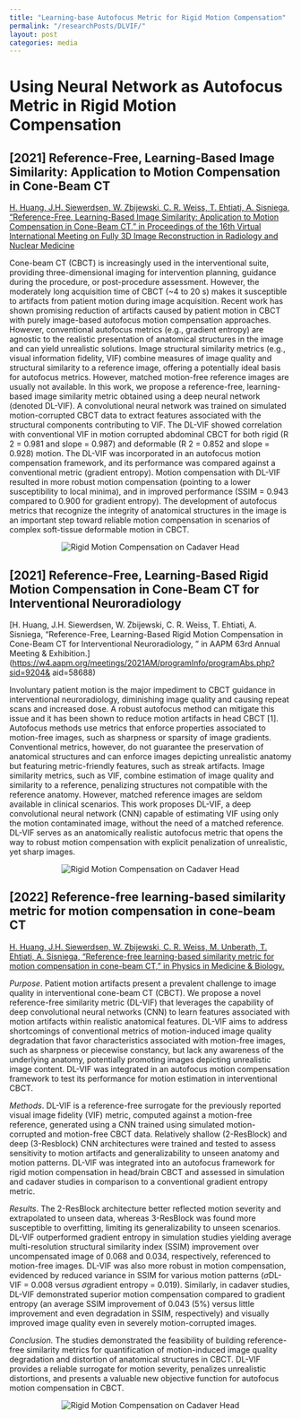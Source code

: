 ```yaml
---
title: "Learning-base Autofocus Metric for Rigid Motion Compensation"
permalink: "/researchPosts/DLVIF/"
layout: post
categories: media
---
```


# Using Neural Network as Autofocus Metric in Rigid Motion Compensation

## [2021] Reference-Free, Learning-Based Image Similarity: Application to Motion Compensation in Cone-Beam CT

[H. Huang, J.H. Siewerdsen, W. Zbijewski, C. R. Weiss, T. Ehtiati, A. Sisniega, “Reference-Free, Learning-Based Image Similarity: Application to Motion Compensation in Cone-Beam CT,” in Proceedings of the 16th Virtual International Meeting on Fully 3D Image Reconstruction in Radiology and Nuclear Medicine](https://arxiv.org/abs/2110.04143) 

Cone-beam CT (CBCT) is increasingly used in the interventional suite, providing three-dimensional imaging for intervention planning, guidance during the procedure, or post-procedure assessment. However, the moderately long acquisition time of CBCT (~4 to 20 s) makes it susceptible to artifacts from patient motion during image acquisition. Recent work has shown promising reduction of artifacts caused by patient motion in CBCT with purely image-based autofocus motion compensation approaches. However, conventional autofocus metrics (e.g., gradient entropy) are agnostic to the realistic presentation of anatomical structures in the image and can yield unrealistic solutions. Image structural similarity metrics (e.g., visual information fidelity, VIF) combine measures of image quality and structural similarity to a reference image, offering a potentially ideal basis for autofocus metrics. However, matched motion-free reference images are usually not available. In this work, we propose a reference-free, learning-based image similarity metric obtained using a deep neural network (denoted DL-VIF). A convolutional neural network was trained on simulated motion-corrupted CBCT data to extract features associated with the structural components contributing to VIF. The DL-VIF showed correlation with conventional VIF in motion corrupted abdominal CBCT for both rigid (R 2 = 0.981 and slope = 0.987) and deformable (R 2 = 0.852 and slope = 0.928) motion. The DL-VIF was incorporated in an autofocus motion compensation framework, and its performance was compared against a conventional metric (gradient entropy). Motion compensation with DL-VIF resulted in more robust motion compensation (pointing to a lower susceptibility to local minima), and in improved performance (SSIM = 0.943 compared to 0.900 for gradient entropy). The development of autofocus metrics that recognize the integrity of anatomical structures in the image is an important step toward reliable motion compensation in scenarios of complex soft-tissue deformable motion in CBCT.

<p align='center'>
  <img src="images/CTmeeting.png" alt="Rigid Motion Compensation on Cadaver Head" title="LDSDE Results" style="zoom:100%;">
</p>

## [2021] Reference-Free, Learning-Based Rigid Motion Compensation in Cone-Beam CT for Interventional Neuroradiology

[H. Huang, J.H. Siewerdsen, W. Zbijewski, C. R. Weiss, T. Ehtiati, A. Sisniega, “Reference-Free, Learning-Based Rigid Motion Compensation in Cone-Beam CT for Interventional Neuroradiology, ” in AAPM 63rd Annual Meeting & Exhibition.](https://w4.aapm.org/meetings/2021AM/programInfo/programAbs.php?sid=9204& aid=58688)

Involuntary patient motion is the major impediment to CBCT guidance in interventional neuroradiology, diminishing image quality and causing repeat scans and increased dose. A robust autofocus method can mitigate this issue and it has been shown to reduce motion artifacts in head CBCT [1]. Autofocus methods use metrics that enforce properties associated to motion-free images, such as sharpness or sparsity of image gradients. Conventional metrics, however, do not guarantee the preservation of anatomical structures and can enforce images depicting unrealistic anatomy but featuring metric-friendly features, such as streak artifacts. Image similarity metrics, such as VIF, combine estimation of image quality and similarity to a reference, penalizing structures not compatible with the reference anatomy. However, matched reference images are seldom available in clinical scenarios. This work proposes DL-VIF, a deep convolutional neural network (CNN) capable of estimating VIF using only the motion contaminated image, without the need of a matched reference. DL-VIF serves as an anatomically realistic autofocus metric that opens the way to robust motion compensation with explicit penalization of unrealistic, yet sharp images.

<p align='center'>
  <img src="images/AAPM.png" alt="Rigid Motion Compensation on Cadaver Head" title="LDSDE Results" style="zoom:100%;">
</p>

## [2022] Reference-free learning-based similarity metric for motion compensation in cone-beam CT

[H. Huang, J.H. Siewerdsen, W. Zbijewski, C. R. Weiss, M. Unberath, T. Ehtiati, A. Sisniega, “Reference-free learning-based similarity metric for motion compensation in cone-beam CT,” in Physics in Medicine & Biology. ](https://doi.org/10.1088/1361-6560/ac749a)

*Purpose*. Patient motion artifacts present a prevalent challenge to image quality in interventional cone-beam CT (CBCT). We propose a novel reference-free similarity metric (DL-VIF) that leverages the capability of deep convolutional neural networks (CNN) to learn features associated with motion artifacts within realistic anatomical features. DL-VIF aims to address shortcomings of conventional metrics of motion-induced image quality degradation that favor characteristics associated with motion-free images, such as sharpness or piecewise constancy, but lack any awareness of the underlying anatomy, potentially promoting images depicting unrealistic image content. DL-VIF was integrated in an autofocus motion compensation framework to test its performance for motion estimation in interventional CBCT.

*Methods*. DL-VIF is a reference-free surrogate for the previously reported visual image fidelity (VIF) metric, computed against a motion-free reference, generated using a CNN trained using simulated motion-corrupted and motion-free CBCT data. Relatively shallow (2-ResBlock) and deep (3-Resblock) CNN architectures were trained and tested to assess sensitivity to motion artifacts and generalizability to unseen anatomy and motion patterns. DL-VIF was integrated into an autofocus framework for rigid motion compensation in head/brain CBCT and assessed in simulation and cadaver studies in comparison to a conventional gradient entropy metric.

*Results*. The 2-ResBlock architecture better reflected motion severity and extrapolated to unseen data, whereas 3-ResBlock was found more susceptible to overfitting, limiting its generalizability to unseen scenarios. DL-VIF outperformed gradient entropy in simulation studies yielding average multi-resolution structural similarity index (SSIM) improvement over uncompensated image of 0.068 and 0.034, respectively, referenced to motion-free images. DL-VIF was also more robust in motion compensation, evidenced by reduced variance in SSIM for various motion patterns (*σ*DL-VIF = 0.008 versus *σ*gradient entropy = 0.019). Similarly, in cadaver studies, DL-VIF demonstrated superior motion compensation compared to gradient entropy (an average SSIM improvement of 0.043 (5%) versus little improvement and even degradation in SSIM, respectively) and visually improved image quality even in severely motion-corrupted images.

*Conclusion.* The studies demonstrated the feasibility of building reference-free similarity metrics for quantification of motion-induced image quality degradation and distortion of anatomical structures in CBCT. DL-VIF provides a reliable surrogate for motion severity, penalizes unrealistic distortions, and presents a valuable new objective function for autofocus motion compensation in CBCT.

<p align='center'>
  <img src="images/cadaverHeadMoCo.png" alt="Rigid Motion Compensation on Cadaver Head" title="LDSDE Results" style="zoom:100%;">
</p>
